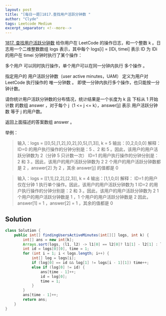```yaml
---
layout: post
title: "[每日一题]1817.查找用户活跃分钟数 "
author: "Clyde"
tags: Leetcode Medium
excerpt_separator: <!--more-->
---
```


[1817. 查找用户活跃分钟数](https://leetcode.cn/problems/finding-the-users-active-minutes/)  给你用户在 LeetCode 的操作日志，和一个整数 k 。日志用一个二维整数数组 logs 表示，其中每个 logs[i] = [IDi, timei] 表示 ID 为 IDi 的用户在 timei 分钟时执行了某个操作：<!--more-->

多个用户 可以同时执行操作，单个用户可以在同一分钟内执行 多个操作 。

指定用户的 用户活跃分钟数（user active minutes，UAM） 定义为用户对 LeetCode 执行操作的 唯一分钟数 。 即使一分钟内执行多个操作，也只能按一分钟计数。

请你统计用户活跃分钟数的分布情况，统计结果是一个长度为 k 且 下标从 1 开始计数 的数组 answer ，对于每个 j（1 <= j <= k），answer[j] 表示 用户活跃分钟数 等于 j 的用户数。

返回上面描述的答案数组 answer 。

举例：

> 输入：logs = [[0,5],[1,2],[0,2],[0,5],[1,3]], k = 5
> 输出：[0,2,0,0,0]
> 解释：
> ID=0 的用户执行操作的分钟分别是：5 、2 和 5 。因此，该用户的用户活跃分钟数为 2（分钟 5 只计数一次）
> ID=1 的用户执行操作的分钟分别是：2 和 3 。因此，该用户的用户活跃分钟数为 2
> 2 个用户的用户活跃分钟数都是 2 ，answer[2] 为 2 ，其余 answer[j] 的值都是 0

> 输入：logs = [[1,1],[2,2],[2,3]], k = 4
> 输出：[1,1,0,0]
> 解释：
> ID=1 的用户仅在分钟 1 执行单个操作。因此，该用户的用户活跃分钟数为 1
> ID=2 的用户执行操作的分钟分别是：2 和 3 。因此，该用户的用户活跃分钟数为 2
> 1 个用户的用户活跃分钟数是 1 ，1 个用户的用户活跃分钟数是 2 
> 因此，answer[1] = 1 ，answer[2] = 1 ，其余的值都是 0

## Solution 

```java
class Solution {
    public int[] findingUsersActiveMinutes(int[][] logs, int k) {
        int[] ans = new int[k];
        Arrays.sort(logs, (l1, l2) -> l1[0] == l2[0]? l1[1] - l2[1] : l1[0] - l2[0]);
        int id = logs[0][0], time = 1;
        for (int i = 1; i < logs.length; i++) {
            int[] log = logs[i];
            if (log[0] == id && log[1] != logs[i - 1][1]) time++;
            else if (log[0] != id) {
                ans[time - 1]++;
                id = log[0];
                time = 1;
            }
        }
        ans[time - 1]++;
        return ans;
    }
}
```
